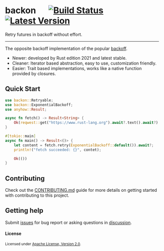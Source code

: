 # backon &emsp; [![Build Status]][actions] [![Latest Version]][crates.io]

[Build Status]: https://img.shields.io/github/workflow/status/Xuanwo/backon/CI/main
[actions]: https://github.com/Xuanwo/backon/actions?query=branch%3Amain
[Latest Version]: https://img.shields.io/crates/v/backon.svg
[crates.io]: https://crates.io/crates/backon

Retry futures in backoff without effort.

---

The opposite backoff implementation of the popular [backoff](https://docs.rs/backoff).

- Newer: developed by Rust edition 2021 and latest stable.
- Cleaner: Iterator based abstraction, easy to use, customization friendly.
- Easier: Trait based implementations, works like a native function provided by closures.

## Quick Start

```rust
use backon::Retryable;
use backon::ExponentialBackoff;
use anyhow::Result;

async fn fetch() -> Result<String> {
    Ok(reqwest::get("https://www.rust-lang.org").await?.text().await?)
}

#[tokio::main]
async fn main() -> Result<()> {
    let content = fetch.retry(ExponentialBackoff::default()).await?;
    println!("fetch succeeded: {}", contet);

    Ok(())
}
```

## Contributing

Check out the [CONTRIBUTING.md](./CONTRIBUTING.md) guide for more details on getting started with contributing to this project.

## Getting help

Submit [issues](https://github.com/Xuanwo/backon/issues/new/choose) for bug report or asking questions in [discussion](https://github.com/Xuanwo/backon/discussions/new?category=q-a).

#### License

<sup>
Licensed under <a href="./LICENSE">Apache License, Version 2.0</a>.
</sup>
